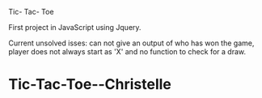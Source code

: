 Tic- Tac- Toe

First project in JavaScript using Jquery.

Current unsolved isses: can not give an output of who has won the game, player does not always start as 'X' and no function to check for a draw.




# Tic-Tac-Toe--Christelle
